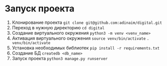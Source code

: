 # Запуск проекта

1. Клонирование проекта
    `git clone git@github.com:adinaim/digital.git`
2. Переход в нужную директорию
    `cd digital`
3. Создание виртуального окружения
    `python3 -m venv <venv_name>`
4. Активация виртуального окружения
    `source venv/bin/activate`
    `. venv/bin/activate`
5. Установка необходимых библиотек
    `pip install -r requirements.txt`
5. Создание БД
    `createdb <db_name>`
7. Запуск проекта
    `python3 manage.py runserver`